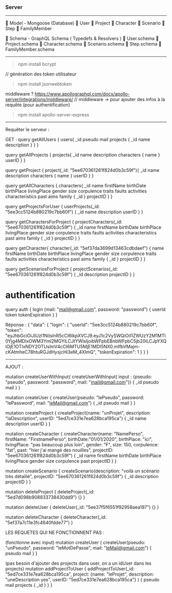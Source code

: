### Server

- - -

📁 Model - Mongoose (Database)
     📃 User
     📃 Project
     📃 Character
     📃 Scenario
     📃 Step
     📃 FamilyMember
     
📁 Schema - GraphQL Schema ( Typedefs & Resolvers )
     📃 User.schema
     📃 Project.schema
     📃 Character.schema
     📃 Scenario.schema
     📃 Step.schema
     📃 FamilyMember.schema

- - -

> npm install bcrypt

// génération des token utilisateur
> npm install jsonwebtoken

middleware ? https://www.apollographql.com/docs/apollo-server/integrations/middleware/
// middleware -> pour ajouter des infos à la requête (pour authentification)
> npm install apollo-server-express

- - -

Requêter le serveur :

GET :
query getAllUsers {
  users{
    _id
    pseudo
    mail
    projects {
      _id
      name
      description
    }
  }
}

query getAllProjects {
  projects{
    _id
    name
    description
    characters {
      name
    }
    userID
  }
}

query getProject {
  project(_id: "5ee670361261f824d0b3c59f"){
    _id
    name
    description
    characters {
      name
    }
    userID
  }
}

query getAllCharacters {
  characters{
    _id
    name
    firstName
    birthDate
    birthPlace
    livingPlace
    gender
    size
    corpulence
    traits
    faults
    activities
    characteristics
    past
    aims
    family {
      _id
    }
    projectID
  }
}


query getProjectsForUser {
  userProjects(_id: "5ee3cc5124b880219c7bb60f") {
    _id
    name
    description
    userID
  }
}


query getCharactersForProject {
  projectCharacters(_id: "5ee670361261f824d0b3c59f") {
    _id
    name
    firstName
    birthDate
    birthPlace
    livingPlace
    gender
    size
    corpulence
    traits
    faults
    activities
    characteristics
    past
    aims
    family {
      _id
    }
    projectID
  }
}

query getCharacter{
  character(_id: "5ef37da3699d13463cdbdaef") {
    name
    firstName
    birthDate
    birthPlace
    livingPlace
    gender
    size
    corpulence
    traits
    faults
    activities
    characteristics
    past
    aims
    family {
      _id
    }
    projectID
  }
}

query getScenariosForProject {
  projectScenarios(_id: "5ee670361261f824d0b3c59f") {
    _id
    description
    projectID
  }
}

# authentification
query auth {
  login (mail: "mail@gmail.com", password: "password") {
    userId
    token
    tokenExpiration
  }
}

Réponse :
{
  "data": {
    "login": {
      "userId": "5ee3cc5124b880219c7bb60f",
      "token": "eyJhbGciOiJIUzI1NiIsInR5cCI6IkpXVCJ9.eyJ1c2VySWQiOiI1ZWUzY2M1MTI0Yjg4MDIxOWM3YmI2MGYiLCJtYWlsIjoibWFpbEBnbWFpbC5jb20iLCJpYXQiOjE1OTIxNDY2OTUsImV4cCI6MTU5MjE1MDI5NX0.mIfbVMajm-cKAtmheC78htuRGJdHysjcHi3eM_4XImQ",
      "tokenExpiration": 1
    }
  }
}



- - -

AJOUT :

mutation createUserWithInput{
  createUserWithInput( input : {pseudo: "pseudo", password: "password", mail: "mail@gmail.com"}) {
    _id
    pseudo
    mail
  }
}

mutation createUser {
  createUser(pseudo: "lePseudo", password: "lePassword", mail: "leMail@gmail.com") {
    _id
    pseudo
    mail
  }
}

mutation createProject {
  createProject(name: "unProjet", description: "laDescription", userID: "5ed7ce331e7ea628bca195ca") {
    _id
    name
    description
    userID
  }
}

mutation createCharacter {
    createCharacter(name: "NamePerso", firstName: "FirstnamePerso", birthDate:"01/01/2020", birthPlace: "ici", livingPlace: "pas beaucoup plus loin", 
      gender: "F", size: 150, corpulence: "fat", past: "hier j'ai mangé des nouilles", projectID: "5ee670361261f824d0b3c59f") 
    {
        _id
        name
        firstName
        birthDate
        birthPlace
        livingPlace
        gender
        size
        corpulence
        past
        projectID
    }
}

mutation createScenario {
    createScenario(description: "voilà un scénario très détaillé", projectID: "5ee670361261f824d0b3c59f") 
    {
        _id
        description
        projectID
    }
}

mutation deleteProject {
  deleteProject(_id: "5ed7d098b908833738430dd9") {}
}

mutation deleteUser {
  deleteUser(_id: "5ee37f5f6551f92958aea197") {}
}

mutation deleteCharacter {
  deleteCharacter(_id: "5ef37a7c11e3fc4640fdde77")
}



LES REQUETES QUI NE FONCTIONNENT PAS :

(fonctionne avec input)
mutation createUser {
  createUser(pseudo: "unPseudo", password: "leMotDePasse", mail: "leMail@gmail.com") {
    pseudo
    mail
  }
}

(pas besoin d'ajouter des projects dans user, on a un idUser dans les projects)
mutation addProjectToUser {
  addProjectToUser(_id: "5ed7ce331e7ea628bca195ca", project: {name: "leProjet", description: "uneDescription yes", userID: "5ed7ce331e7ea628bca195ca"} ) {
    pseudo
    mail
    projects {
      _id
    }
  }
}

